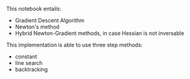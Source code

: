 This notebook entails:
   - Gradient Descent Algorithm
   - Newton's method
   - Hybrid Newton-Gradient methods, in case Hessian is not inversable

This implementation is able to use three step methods:

  - constant
  - line search
  - backtracking
